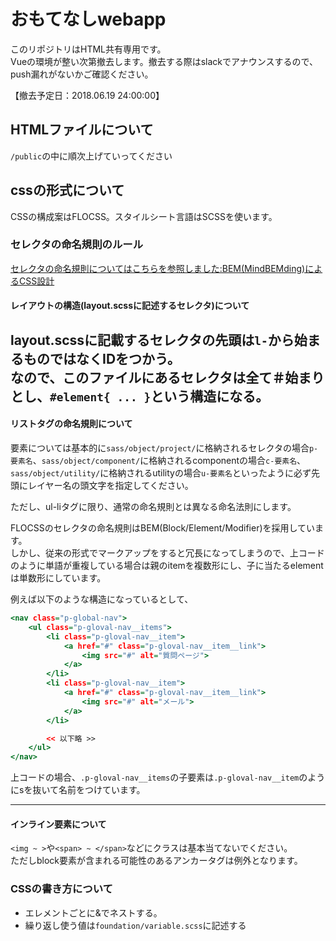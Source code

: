 # おもてなしwebapp
このリポジトリはHTML共有専用です。  
Vueの環境が整い次第撤去します。撤去する際はslackでアナウンスするので、push漏れがないかご確認ください。

【撤去予定日：2018.06.19 24:00:00】


## HTMLファイルについて
`/public`の中に順次上げていってください


## cssの形式について
CSSの構成案はFLOCSS。スタイルシート言語はSCSSを使います。


### セレクタの命名規則のルール
[セレクタの命名規則についてはこちらを参照しました:BEM(MindBEMding)によるCSS設計](https://github.com/manabuyasuda/styleguide/blob/master/how-to-bem.md)

#### レイアウトの構造(layout.scssに記述するセレクタ)について
layout.scssに記載するセレクタの先頭は`l-`から始まるものではなくIDをつかう。  
なので、このファイルにあるセレクタは全て＃始まりとし、`#element{ ... }`という構造になる。
-----

#### リストタグの命名規則について
要素については基本的に`sass/object/project/`に格納されるセレクタの場合`p-要素名`、`sass/object/component/`に格納されるcomponentの場合`c-要素名`、`sass/object/utility/`に格納されるutilityの場合`u-要素名`といったように必ず先頭にレイヤー名の頭文字を指定してください。

ただし、ul-liタグに限り、通常の命名規則とは異なる命名法則にします。

FLOCSSのセレクタの命名規則はBEM(Block/Element/Modifier)を採用しています。  
しかし、従来の形式でマークアップをすると冗長になってしまうので、上コードのように単語が重複している場合は親のitemを複数形にし、子に当たるelementは単数形にしています。

例えば以下のような構造になっているとして、

``` question.html line:23~
<nav class="p-global-nav">
	<ul class="p-gloval-nav__items">
		<li class="p-gloval-nav__item">
			<a href="#" class="p-gloval-nav__item__link">
				<img src="#" alt="質問ページ">
			</a>
		</li>
		<li class="p-gloval-nav__item">
			<a href="#" class="p-gloval-nav__item__link">
				<img src="#" alt="メール">
			</a>
		</li>

		<< 以下略 >>
	</ul>
</nav>
```

上コードの場合、`.p-gloval-nav__items`の子要素は`.p-gloval-nav__item`のようにsを抜いて名前をつけています。

----

#### インライン要素について
`<img ~ >`や`<span> ~ </span>`などにクラスは基本当てないでください。  
ただしblock要素が含まれる可能性のあるアンカータグは例外となります。





### CSSの書き方について
- エレメントごとに&でネストする。
- 繰り返し使う値は`foundation/variable.scss`に記述する